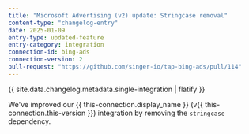```yaml
---
title: "Microsoft Advertising (v2) update: Stringcase removal"
content-type: "changelog-entry"
date: 2025-01-09
entry-type: updated-feature
entry-category: integration
connection-id: bing-ads
connection-version: 2
pull-request: "https://github.com/singer-io/tap-bing-ads/pull/114"
---
```

{{ site.data.changelog.metadata.single-integration | flatify }}

We've improved our {{ this-connection.display_name }} (v{{ this-connection.this-version }}) integration by removing the `stringcase` dependency.